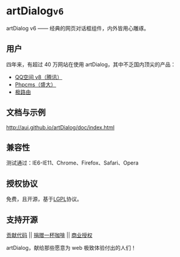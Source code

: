 #	artDialog``v6``

artDialog v6 —— 经典的网页对话框组件，内外皆用心雕琢。

##	用户

四年来，有超过 40 万网站在使用 artDialog，其中不乏国内顶尖的产品：

*	[QQ空间 v8（腾讯）](http://qzone.qq.com)
*	[Phpcms（盛大）](http://www.phpcms.cn)
*	[极路由](http://www.hiwifi.com)

##	文档与示例

<http://aui.github.io/artDialog/doc/index.html>

##	兼容性

测试通过：IE6-IE11、Chrome、Firefox、Safari、Opera

##	授权协议

免费，且开源，基于[LGPL](./LICENSE.md)协议。

##	支持开源

[贡献代码](https://github.com/aui/artDialog) || [捐赠一杯咖啡](https://me.alipay.com/planeart) || [商业授权](./LICENSE.md)

artDialog，献给那些愿意为 web 极致体验付出的人们！